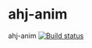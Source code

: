 # ahj-anim
ahj-anim
[![Build status](https://ci.appveyor.com/api/projects/status/ywwd8abf67m9xhhb?svg=true)](https://ci.appveyor.com/project/ISeliukov/ahj-anim)
